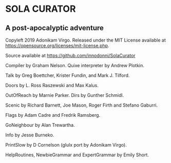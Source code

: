 # SOLA CURATOR
## A post-apocalyptic adventure
Copyleft 2019 Adonikam Virgo. Released under the MIT License
available at https://opensource.org/licenses/mit-license.php.

Source available at https://github.com/innodonni/SolaCurator

Compiler by Graham Nelson. Quixe interpreter by Andrew Plotkin.

Talk by Greg Boettcher, Krister Fundin, and Mark J. Tilford.

Doors by L. Ross Raszewski and Max Kalus.

OutOfReach by Marnie Parker. Dirs by Gunther Schmidl.

Scenic by Richard Barnett, Joe Mason, Roger Firth and Stefano Gaburri.

Flags by Adam Cadre and Fredrik Ramsberg.

GoNeighbour by Alan Trewartha.

Info by Jesse Burneko.

PrintSlow by D Cornelson (glulx port by Adonikam Virgo).

HelpRoutines, NewbieGrammar and ExpertGrammar by Emily Short.
